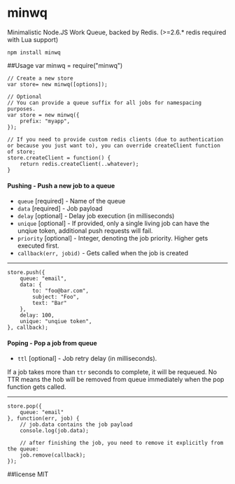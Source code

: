 # minwq
Minimalistic Node.JS Work Queue, backed by Redis. (>=2.6.* redis required with Lua support)

    npm install minwq

##Usage
	var minwq = require("minwq")

	// Create a new store
	var store= new minwq([options]);

	// Optional
	// You can provide a queue suffix for all jobs for namespacing purposes.
	var store = new minwq({
		prefix: "myapp",
	});

	// If you need to provide custom redis clients (due to authentication or because you just want to), you can override createClient function of store;
	store.createClient = function() {
		return redis.createClient(..whatever);
	}

#### Pushing - Push a new job to a queue

* `queue` [required] - Name of the queue
* `data` [required] - Job payload
* `delay` [optional] - Delay job execution (in milliseconds)
* `unique` [optional] - If provided, only a single living job can have the unqiue token, additional push requests will fail.
* `priority` [optional] - Integer, denoting the job priority. Higher gets executed first.
* `callback(err, jobid)` - Gets called when the job is created

***

```
store.push({
	queue: "email",
	data: {
		to: "foo@bar.com",
		subject: "Foo",
		text: "Bar"
	},
	delay: 100,
	unique: "unqiue token",
}, callback);
```

#### Poping - Pop a job from queue

* `ttl` [optional] - Job retry delay (in milliseconds).

If a job takes more than `ttr` seconds to complete, it will be requeued.
No TTR means the hob will be removed from queue immediately when the pop function gets called.

***

```
store.pop({
	queue: "email"
}, function(err, job) {
	// job.data contains the job payload
	console.log(job.data);

	// after finishing the job, you need to remove it explicitly from the queue:
	job.remove(callback);
});
```

##license
MIT

